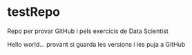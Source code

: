 testRepo
========

Repo per provar GitHub i pels exercicis de Data Scientist

Hello world... provant si guarda les versions i les puja a GitHub
